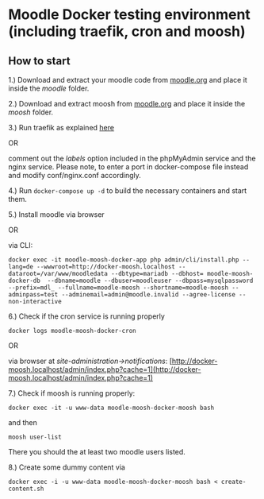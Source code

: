 # Moodle Docker testing environment (including traefik, cron and moosh)
## How to start
1.) Download and extract your moodle code from  [moodle.org](https://download.moodle.org/releases/latest/) and place it inside the *moodle* folder.

2.) Download and extract moosh from  [moodle.org](https://moodle.org/plugins/view.php?id=522) and place it inside the *moosh* folder.

3.) Run traefik as explained [here](https://github.com/Dmfama20/traefik_example) 

OR

comment out the *labels* option included in the phpMyAdmin service and the nginx service. Please note, to enter a port in docker-compose file instead and modify conf/nginx.conf accordingly.

4.) Run ``docker-compose up -d`` to build the necessary containers and start them.

5.) Install moodle via browser 

OR

via CLI:

``docker exec -it moodle-moosh-docker-app php admin/cli/install.php --lang=de --wwwroot=http://docker-moosh.localhost --dataroot=/var/www/moodledata --dbtype=mariadb --dbhost= moodle-moosh-docker-db  --dbname=moodle --dbuser=moodleuser --dbpass=mysqlpassword --prefix=mdl_ --fullname=moodle-moosh --shortname=moodle-moosh --adminpass=test --adminemail=admin@moodle.invalid --agree-license --non-interactive``

6.) Check if the cron service is running properly

``docker logs moodle-moosh-docker-cron``

OR

via browser at *site-administration->notifications*: [http://docker-moosh.localhost/admin/index.php?cache=1](http://docker-moosh.localhost/admin/index.php?cache=1)

7.) Check if moosh is running properly:

``docker exec -it -u www-data moodle-moosh-docker-moosh bash``

and then

``moosh user-list``

There you should the at least two moodle users listed.

8.) Create some dummy content via

``docker exec -i -u www-data moodle-moosh-docker-moosh bash < create-content.sh``


